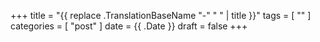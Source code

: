 +++
title      = "{{ replace .TranslationBaseName "-" " " | title }}"
tags       = [ "" ]
categories = [ "post" ]
date       = {{ .Date }}
draft      = false
+++
